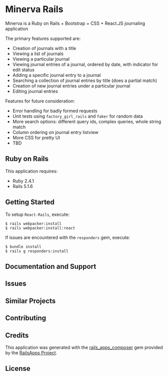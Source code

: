 Minerva Rails
================

Minerva is a Ruby on Rails + Bootstrap + CSS + React.JS journaling application

The primary features supported are:

- Creation of journals with a title
- Viewing a list of journals
- Viewing a particular journal
- Viewing journal entries of a journal, ordered by date, with indicator for edit status
- Adding a specific journal entry to a journal
- Searching a collection of journal entries by title (does a partial match)
- Creation of new journal entries under a particular journal
- Editing journal entries

Features for future consideration:

- Error handling for badly formed requests
- Unit tests using `factory_girl_rails` and `faker` for random data
- More search options: different query ids, complex queries, whole string match
- Column ordering on journal entry listview
- More CSS for pretty UI
- TBD


Ruby on Rails
-------------

This application requires:

- Ruby 2.4.1
- Rails 5.1.6

Getting Started
---------------

To setup `React-Rails`, execute:

```
$ rails webpacker:install
$ rails webpacker:install:react
```

If issues are encountered with the `responders` gem, execute:

```
$ bundle install
$ rails g responders:install
```

Documentation and Support
-------------------------

Issues
-------------

Similar Projects
----------------

Contributing
------------

Credits
-------
This application was generated with the [rails_apps_composer](https://github.com/RailsApps/rails_apps_composer) gem
provided by the [RailsApps Project](http://railsapps.github.io/).

License
-------

